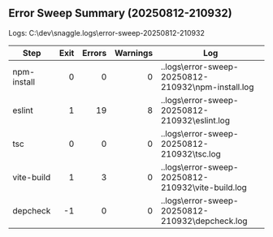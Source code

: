## Error Sweep Summary (20250812-210932)
Logs: C:\dev\snaggle\.logs\error-sweep-20250812-210932

| Step | Exit | Errors | Warnings | Log |
|---|---:|---:|---:|---|
| npm-install | 0 | 0 | 0 | .\.logs\error-sweep-20250812-210932\npm-install.log |
| eslint | 1 | 19 | 8 | .\.logs\error-sweep-20250812-210932\eslint.log |
| tsc | 0 | 0 | 0 | .\.logs\error-sweep-20250812-210932\tsc.log |
| vite-build | 1 | 3 | 0 | .\.logs\error-sweep-20250812-210932\vite-build.log |
| depcheck | -1 | 0 | 0 | .\.logs\error-sweep-20250812-210932\depcheck.log |
